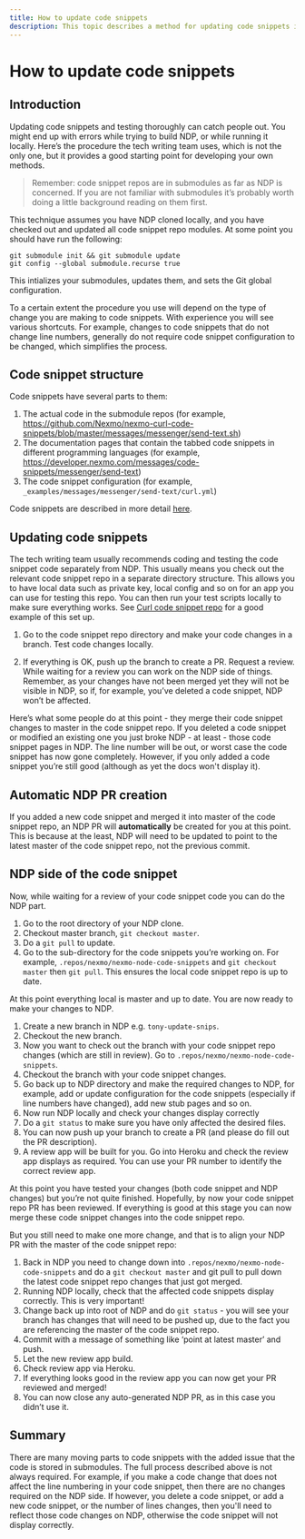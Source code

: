 ```yaml
---
title: How to update code snippets
description: This topic describes a method for updating code snippets in GitHub
---
```


# How to update code snippets

## Introduction

Updating code snippets and testing thoroughly can catch people out. You might end up with errors while trying to build NDP, or while running it locally. Here’s the procedure the tech writing team uses, which is not the only one, but it provides a good starting point for developing your own methods.

> Remember: code snippet repos are in submodules as far as NDP is concerned. If you are not familiar with submodules it’s probably worth doing a little background reading on them first.

This technique assumes you have NDP cloned locally, and you have checked out and updated all code snippet repo modules. At some point you should have run the following:

```shell
git submodule init && git submodule update
git config --global submodule.recurse true
```

This intializes your submodules, updates them, and sets the Git global configuration.

To a certain extent the procedure you use will depend on the type of change you are making to code snippets. With experience you will see various shortcuts. For example, changes to code snippets that do not change line numbers, generally do not require code snippet configuration to be changed, which simplifies the process.

## Code snippet structure

Code snippets have several parts to them:

1. The actual code in the submodule repos (for example, https://github.com/Nexmo/nexmo-curl-code-snippets/blob/master/messages/messenger/send-text.sh)
2. The documentation pages that contain the tabbed code snippets in different programming languages (for example, https://developer.nexmo.com/messages/code-snippets/messenger/send-text)
3. The code snippet configuration (for example, `_examples/messages/messenger/send-text/curl.yml`)

Code snippets are described in more detail [here](/contribute/structure/guides/code-snippets).

## Updating code snippets

The tech writing team usually recommends coding and testing the code snippet code separately from NDP. This usually means you check out the relevant code snippet repo in a separate directory structure. This allows you to have local data such as private key, local config and so on for an app you can use for testing this repo. You can then run your test scripts locally to make sure everything works. See [Curl code snippet repo](https://github.com/Nexmo/nexmo-curl-code-snippets) for a good example of this set up.

1. Go to the code snippet repo directory and make your code changes in a branch. Test code changes locally.

2. If everything is OK, push up the branch to create a PR. Request a review. While waiting for a review you can work on the NDP side of things. Remember, as your changes have not been merged yet they will not be visible in  NDP, so if, for example, you’ve deleted a code snippet, NDP won’t be affected.

Here’s what some people do at this point - they merge their code snippet changes to master in the code snippet repo. If you deleted a code snippet or modified an existing one you just broke NDP - at least - those code snippet pages in NDP. The line number will be out, or worst case the code snippet has now gone completely. However, if you only added a code snippet you’re still good (although as yet the docs won't display it).

## Automatic NDP PR creation

If you added a new code snippet and merged it into master of the code snippet repo, an NDP PR will **automatically** be created for you at this point. This is because at the least, NDP will need to be updated to point to the latest master of the code snippet repo, not the previous commit.

## NDP side of the code snippet

Now, while waiting for a review of your code snippet code you can do the NDP part.

1. Go to the root directory of your NDP clone.
2. Checkout master branch, `git checkout master`.
3. Do a `git pull` to update.
4. Go to the sub-directory for the code snippets you’re working on. For example, `.repos/nexmo/nexmo-node-code-snippets` and `git checkout master` then `git pull`. This ensures the local code snippet repo is up to date.

At this point everything local is master and up to date. You are now ready to make your changes to NDP.

1. Create a new branch in NDP e.g. `tony-update-snips`.
2. Checkout the new branch.
3. Now you want to check out the branch with your code snippet repo changes (which are still in review). Go to `.repos/nexmo/nexmo-node-code-snippets`.
4. Checkout the branch with your code snippet changes.
5. Go back up to NDP directory and make the required changes to NDP, for example, add or update configuration for the code snippets (especially if line numbers have changed), add new stub pages and so on.
6. Now run NDP locally and check your changes display correctly
7. Do a `git status` to make sure you have only affected the desired files.
8. You can now push up your branch to create a PR (and please do fill out the PR description).
9. A review app will be built for you. Go into Heroku and check the review app displays as required. You can use your PR number to identify the correct review app.

At this point you have tested your changes (both code snippet and NDP changes) but you’re not quite finished. Hopefully, by now your code snippet repo PR has been reviewed. If everything is good at this stage you can now merge these code snippet changes into the code snippet repo.

But you still need to make one more change, and that is to align your NDP PR with the master of the code snippet repo:

1. Back in NDP you need to change down into `.repos/nexmo/nexmo-node-code-snippets` and do a `git checkout master` and git pull to pull down the latest code snippet repo changes that just got merged.
2. Running NDP locally, check that the affected code snippets display correctly. This is very important!
3. Change back up into root of NDP and do `git status` - you will see your branch has changes that will need to be pushed up, due to the fact you are referencing the master of the code snippet repo.
4. Commit with a message of something like ‘point at latest master’ and push.
5. Let the new review app build.
6. Check review app via Heroku.
7. If everything looks good in the review app you can now get your PR reviewed and merged!
8. You can now close any auto-generated NDP PR, as in this case you didn’t use it.

## Summary

There are many moving parts to code snippets with the added issue that the code is stored in submodules. The full process described above is not always required. For example, if you make a code change that does not affect the line numbering in your code snippet, then there are no changes required on the NDP side. If however, you delete a code snippet, or add a new code snippet, or the number of lines changes, then you'll need to reflect those code changes on NDP, otherwise the code snippet will not display correctly.
